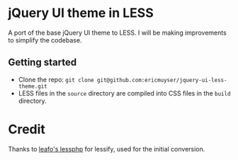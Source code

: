 # jQuery UI theme in LESS

A port of the base jQuery UI theme to LESS. I will be making improvements to simplify the codebase.

## Getting started

* Clone the repo: `git clone git@github.com:ericmuyser/jquery-ui-less-theme.git`
* LESS files in the `source` directory are compiled into CSS files in the `build` directory.

# Credit

Thanks to [leafo's lessphp](https://github.com/leafo/lessphp) for lessify, used for the initial conversion.
